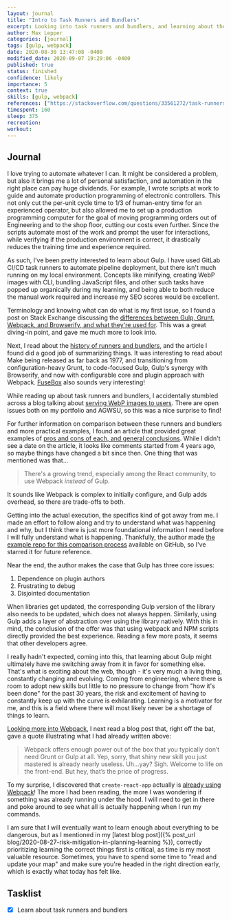 ```yaml
---
layout: journal
title: "Intro to Task Runners and Bundlers"
excerpt: Looking into task runners and bundlers, and learning about the history and application of Grunt, Gulp, Browserify, and Webpack.
author: Max Lepper
categories: [journal]
tags: [gulp, webpack]
date: 2020-08-30 13:47:08 -0400
modified_date: 2020-09-07 19:29:06 -0400
published: true
status: finished
confidence: likely
importance: 5
context: true
skills: [gulp, webpack]
references: ["https://stackoverflow.com/questions/33561272/task-runners-gulp-grunt-etc-and-bundlers-webpack-browserify-why-use-toge/33574602#33574602","https://survivejs.com/webpack/appendices/comparison/","https://css-tricks.com/using-webp-images/#using-webp-in-html","https://www.toptal.com/front-end/webpack-browserify-gulp-which-is-better","https://medium.com/@housecor/browserify-vs-webpack-b3d7ca08a0a9","https://www.npmjs.com/package/fuse-box","https://github.com/ericgrosse/task-runner-bundler-comparison","https://stackoverflow.com/questions/48395804/where-is-create-react-app-webpack-config-and-files"]
timespent: 160
sleep: 375
recreation:
workout:
---
```


## Journal

I love trying to automate whatever I can. It might be considered a problem, but also it brings me a lot of personal satisfaction, and automation in the right place can pay huge dividends. For example, I wrote scripts at work to guide and automate production programming of electronic controllers. This not only cut the per-unit cycle time to 1/3 of human-entry time for an experienced operator, but also allowed me to set up a production programming computer for the goal of moving programming orders out of Engineering and to the shop floor, cutting our costs even further. Since the scripts automate most of the work and prompt the user for interactions, while verifying if the production environment is correct, it drastically reduces the training time and experience required.

As such, I've been pretty interested to learn about Gulp. I have used GitLab CI/CD task runners to automate pipeline deployment, but there isn't much running on my local environment. Concepts like minifying, creating WebP images with CLI, bundling JavaScript files, and other such tasks have popped up organically during my learning, and being able to both reduce the manual work required and increase my SEO scores would be excellent.

Terminology and knowing what can do what is my first issue, so I found a post on Stack Exchange discussing the [differences between Gulp, Grunt, Webpack, and Browserify, and what they're used for]({{page.references[0]}}). This was a great diving-in point, and gave me much more to look into.

Next, I read about the [history of runners and bundlers]({{page.references[1]}}), and the article I found did a good job of summarizing things. It was interesting to read about Make being released as far back as 1977, and transitioning from configuration-heavy Grunt, to code-focused Gulp, Gulp's synergy with Browserify, and now with configurable core and plugin approach with Webpack. [FuseBox]({{page.references[5]}}) also sounds very interesting!

While reading up about task runners and bundlers, I accidentally stumbled across a blog talking about [serving WebP images to users]({{page.references[2]}}). There are open issues both on my portfolio and AGWSU, so this was a nice surprise to find!

For further information on comparison between these runners and bundlers and more practical examples, I found an article that provided great examples of [pros and cons of each, and general conclusions]({{page.references[3]}}). While I didn't see a date on the article, it looks like comments started from 4 years ago, so maybe things have changed a bit since then. One thing that was mentioned was that...

>There's a growing trend, especially among the React community, to use Webpack _instead_ of Gulp.

It sounds like Webpack is complex to initially configure, and Gulp adds overhead, so there are trade-offs to both.

Getting into the actual execution, the specifics kind of got away from me. I made an effort to follow along and try to understand what was happening and why, but I think there is just more foundational information I need before I will fully understand what is happening. Thankfully, the author made [the example repo for this comparison process]({{page.references[6]}}) available on GitHub, so I've starred it for future reference.

Near the end, the author makes the case that Gulp has three core issues:

1. Dependence on plugin authors
2. Frustrating to debug
3. Disjointed documentation

When libraries get updated, the corresponding Gulp version of the library also needs to be updated, which does not always happen. Similarly, using Gulp adds a layer of abstraction over using the library natively. With this in mind, the conclusion of the offer was that using webpack and NPM scripts directly provided the best experience. Reading a few more posts, it seems that other developers agree.

I really hadn't expected, coming into this, that learning about Gulp might ultimately have me switching away from it in favor for something else. That's what is exciting about the web, though - it's very much a living thing, constantly changing and evolving. Coming from engineering, where there is room to adopt new skills but little to no pressure to change from "how it's been done" for the past 30 years, the risk and excitement of having to constantly keep up with the curve is exhilarating. Learning is a motivator for me, and this is a field where there will most likely never be a shortage of things to learn.

[Looking more into Webpack]({{page.references[4]}}), I next read a blog post that, right off the bat, gave a quote illustrating what I had already written above:

>Webpack offers enough power out of the box that you typically don’t need Grunt or Gulp at all. Yep, sorry, that shiny new skill you just mastered is already nearly useless. Uh…yay? Sigh. Welcome to life on the front-end. But hey, that’s the price of progress.

To my surprise, I discovered that `create-react-app` actually is [already using Webpack]({{page.references[8]}})! The more I had been reading, the more I was wondering if something was already running under the hood. I will need to get in there and poke around to see what all is actually happening when I run my commands.

I am sure that I will eventually want to learn enough about everything to be dangerous, but as I mentioned in my [latest blog post]({% post_url blog/2020-08-27-risk-mitigation-in-planning-learning %}), correctly prioritizing learning the correct things first is critical, as time is my most valuable resource. Sometimes, you have to spend some time to "read and update your map" and make sure you're headed in the right direction early, which is exactly what today has felt like.

## Tasklist

- [x] Learn about task runners and bundlers